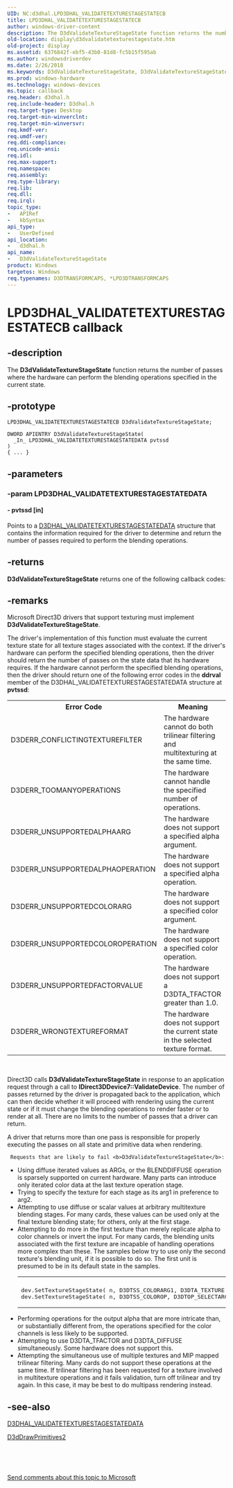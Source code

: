 ```yaml
---
UID: NC:d3dhal.LPD3DHAL_VALIDATETEXTURESTAGESTATECB
title: LPD3DHAL_VALIDATETEXTURESTAGESTATECB
author: windows-driver-content
description: The D3dValidateTextureStageState function returns the number of passes where the hardware can perform the blending operations specified in the current state.
old-location: display\d3dvalidatetexturestagestate.htm
old-project: display
ms.assetid: 6376842f-ebf5-43b0-81d8-fc5b15f595ab
ms.author: windowsdriverdev
ms.date: 2/26/2018
ms.keywords: D3dValidateTextureStageState, D3dValidateTextureStageState callback function [Display Devices], LPD3DHAL_VALIDATETEXTURESTAGESTATECB, d3dfncs_f83c205a-4cad-4365-beee-442a66e2c67a.xml, d3dhal/D3dValidateTextureStageState, display.d3dvalidatetexturestagestate
ms.prod: windows-hardware
ms.technology: windows-devices
ms.topic: callback
req.header: d3dhal.h
req.include-header: D3dhal.h
req.target-type: Desktop
req.target-min-winverclnt: 
req.target-min-winversvr: 
req.kmdf-ver: 
req.umdf-ver: 
req.ddi-compliance: 
req.unicode-ansi: 
req.idl: 
req.max-support: 
req.namespace: 
req.assembly: 
req.type-library: 
req.lib: 
req.dll: 
req.irql: 
topic_type:
-	APIRef
-	kbSyntax
api_type:
-	UserDefined
api_location:
-	d3dhal.h
api_name:
-	D3dValidateTextureStageState
product: Windows
targetos: Windows
req.typenames: D3DTRANSFORMCAPS, *LPD3DTRANSFORMCAPS
---
```


# LPD3DHAL_VALIDATETEXTURESTAGESTATECB callback


## -description


The <b>D3dValidateTextureStageState</b> function returns the number of passes where the hardware can perform the blending operations specified in the current state.


## -prototype


````
LPD3DHAL_VALIDATETEXTURESTAGESTATECB D3dValidateTextureStageState;

DWORD APIENTRY D3dValidateTextureStageState(
  _In_ LPD3DHAL_VALIDATETEXTURESTAGESTATEDATA pvtssd
)
{ ... }
````


## -parameters




### -param LPD3DHAL_VALIDATETEXTURESTAGESTATEDATA








#### - pvtssd [in]

Points to a <a href="..\d3dhal\ns-d3dhal-_d3dhal_validatetexturestagestatedata.md">D3DHAL_VALIDATETEXTURESTAGESTATEDATA</a> structure that contains the information required for the driver to determine and return the number of passes required to perform the blending operations.


## -returns



<b>D3dValidateTextureStageState</b> returns one of the following callback codes:




## -remarks



Microsoft Direct3D drivers that support texturing must implement <b>D3dValidateTextureStageState</b>.

The driver's implementation of this function must evaluate the current texture state for all texture stages associated with the context. If the driver's hardware can perform the specified blending operations, then the driver should return the number of passes on the state data that its hardware requires. If the hardware cannot perform the specified blending operations, then the driver should return one of the following error codes in the <b>ddrval</b> member of the D3DHAL_VALIDATETEXTURESTAGESTATEDATA structure at <b>pvtssd</b>:

<table>
<tr>
<th>Error Code</th>
<th>Meaning</th>
</tr>
<tr>
<td>
D3DERR_CONFLICTINGTEXTUREFILTER

</td>
<td>
The hardware cannot do both trilinear filtering and multitexturing at the same time.

</td>
</tr>
<tr>
<td>
D3DERR_TOOMANYOPERATIONS

</td>
<td>
The hardware cannot handle the specified number of operations.

</td>
</tr>
<tr>
<td>
D3DERR_UNSUPPORTEDALPHAARG

</td>
<td>
The hardware does not support a specified alpha argument.

</td>
</tr>
<tr>
<td>
D3DERR_UNSUPPORTEDALPHAOPERATION

</td>
<td>
The hardware does not support a specified alpha operation.

</td>
</tr>
<tr>
<td>
D3DERR_UNSUPPORTEDCOLORARG

</td>
<td>
The hardware does not support a specified color argument.

</td>
</tr>
<tr>
<td>
D3DERR_UNSUPPORTEDCOLOROPERATION

</td>
<td>
The hardware does not support a specified color operation.

</td>
</tr>
<tr>
<td>
D3DERR_UNSUPPORTEDFACTORVALUE

</td>
<td>
The hardware does not support a D3DTA_TFACTOR greater than 1.0.

</td>
</tr>
<tr>
<td>
D3DERR_WRONGTEXTUREFORMAT

</td>
<td>
The hardware does not support the current state in the selected texture format.

</td>
</tr>
</table>
 

Direct3D calls <b>D3dValidateTextureStageState</b> in response to an application request through a call to <b>IDirect3DDevice7::ValidateDevice</b>. The number of passes returned by the driver is propagated back to the application, which can then decide whether it will proceed with rendering using the current state or if it must change the blending operations to render faster or to render at all. There are no limits to the number of passes that a driver can return.

A driver that returns more than one pass is responsible for properly executing the passes on all state and primitive data when rendering.


     Requests that are likely to fail <b>D3dValidateTextureStageState</b>:

<ul>
<li>
Using diffuse iterated values as ARGs, or the BLENDDIFFUSE operation is sparsely supported on current hardware. Many parts can introduce only iterated color data at the last texture operation stage.

</li>
<li>
Trying to specify the texture for each stage as its arg1 in preference to arg2.

</li>
<li>
Attempting to use diffuse or scalar values at arbitrary multitexture blending stages. For many cards, these values can be used only at the final texture blending state; for others, only at the first stage.

</li>
<li>Attempting to do more in the first texture than merely replicate alpha to color channels or invert the input. For many cards, the blending units associated with the first texture are incapable of handling operations more complex than these. The samples below try to use only the second texture's blending unit, if it is possible to do so. The first unit is presumed to be in its default state in the samples. <div class="code"><span codelanguage=""><table>
<tr>
<th></th>
</tr>
<tr>
<td>
<pre>dev.SetTextureStageState( n, D3DTSS_COLORARG1, D3DTA_TEXTURE );   *
dev.SetTextureStageState( n, D3DTSS_COLOROP, D3DTOP_SELECTARG1 ); *</pre>
</td>
</tr>
</table></span></div>
</li>
<li>
Performing operations for the output alpha that are more intricate than, or substantially different from, the operations specified for the color channels is less likely to be supported.

</li>
<li>
Attempting to use D3DTA_TFACTOR and D3DTA_DIFFUSE simultaneously. Some hardware does not support this.

</li>
<li>
Attempting the simultaneous use of multiple textures and MIP mapped trilinear filtering. Many cards do not support these operations at the same time. If trilinear filtering has been requested for a texture involved in multitexture operations and it fails validation, turn off trilinear and try again. In this case, it may be best to do multipass rendering instead.

</li>
</ul>



## -see-also

<a href="..\d3dhal\ns-d3dhal-_d3dhal_validatetexturestagestatedata.md">D3DHAL_VALIDATETEXTURESTAGESTATEDATA</a>



<a href="..\d3dhal\nc-d3dhal-lpd3dhal_drawprimitives2cb.md">D3dDrawPrimitives2</a>



 

 

<a href="mailto:wsddocfb@microsoft.com?subject=Documentation%20feedback [display\display]:%20D3dValidateTextureStageState callback function%20 RELEASE:%20(2/26/2018)&amp;body=%0A%0APRIVACY STATEMENT%0A%0AWe use your feedback to improve the documentation. We don't use your email address for any other purpose, and we'll remove your email address from our system after the issue that you're reporting is fixed. While we're working to fix this issue, we might send you an email message to ask for more info. Later, we might also send you an email message to let you know that we've addressed your feedback.%0A%0AFor more info about Microsoft's privacy policy, see http://privacy.microsoft.com/en-us/default.aspx." title="Send comments about this topic to Microsoft">Send comments about this topic to Microsoft</a>


